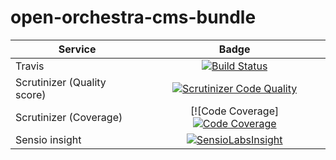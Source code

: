 open-orchestra-cms-bundle
=======================


| Service       | Badge         |
| ------------- |:-------------:|
| Travis | [![Build Status](https://magnum.travis-ci.com/itkg/open-orchestra-cms-bundle.svg?token=jFMwikTSYoZgNjR86FGs&branch=master)](https://magnum.travis-ci.com/itkg/open-orchestra-cms-bundle) |
| Scrutinizer (Quality score) | [![Scrutinizer Code Quality](https://scrutinizer-ci.com/g/itkg/open-orchestra-cms-bundle/badges/quality-score.png?b=master&s=e715b5a43b441cea6d2ec78a6088eb3198e0dbed)](https://scrutinizer-ci.com/g/itkg/open-orchestra-cms-bundle/?branch=master) |
| Scrutinizer (Coverage) | [![Code Coverage][![Code Coverage](https://scrutinizer-ci.com/g/itkg/open-orchestra-cms-bundle/badges/coverage.png?b=master&s=6337d7c053c68c6d284ebfcbd0b2e0c879361706)](https://scrutinizer-ci.com/g/itkg/open-orchestra-cms-bundle/?branch=master) |
| Sensio insight | [![SensioLabsInsight](https://insight.sensiolabs.com/projects/4f1d43a2-b6b4-431f-84c2-35671c4f62f2/big.png)](https://insight.sensiolabs.com/projects/4f1d43a2-b6b4-431f-84c2-35671c4f62f2) |

